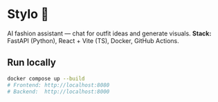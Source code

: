 # Stylo 👗

AI fashion assistant — chat for outfit ideas and generate visuals.
**Stack:** FastAPI (Python), React + Vite (TS), Docker, GitHub Actions.

## Run locally
```bash
docker compose up --build
# Frontend: http://localhost:8080
# Backend:  http://localhost:8000
